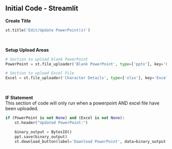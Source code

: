## Initial Code - Streamlit

**Create Title**
<br>
```python
st.title('Edit/Update PowerPoint(s)')
```
<br>

**Setup Upload Areas**
<br>

```python
# Section to upload blank PowerPoint
PowerPoint = st.file_uploader('Blank PowerPoint', type=['pptx'], key='PP')

# Section to upload Excel File
Excel = st.file_uploader('Character Details', type=['xlsx'], key='ExcelFile')
```
<br>

**IF Statement**
<br>
This section of code will only run when a powerpoint AND excel file have been uploaded.
```python
if (PowerPoint is not None) and (Excel is not None):
    st.header("Updated PowerPoint:")

    binary_output = BytesIO()
    ppt.save(binary_output)
    st.download_button(label='Download PowerPoint', data=binary_output.getvalue(), file_name='New PowerPoint.pptx')
```
